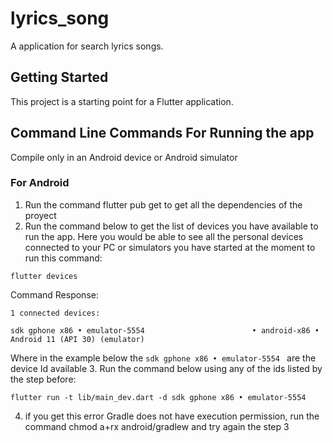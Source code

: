 # lyrics_song

A  application for search lyrics songs.

## Getting Started

This project is a starting point for a Flutter application.



## Command Line Commands For Running the app

Compile only in an Android device or Android simulator
### For Android
1. Run the command flutter pub get to get all the dependencies of the proyect
2. Run the command below to get the list of devices you have available to run the app. Here you would be able to see all the personal devices connected to your PC or simulators you have started at the moment to run this command:
```
flutter devices
```
Command Response:
```
1 connected devices:

sdk gphone x86 • emulator-5554                        • android-x86 • Android 11 (API 30) (emulator)
```
Where in the example below the ```sdk gphone x86 • emulator-5554 ```  are the device Id available
3. Run the command below using any of the ids listed by the step before:
```
flutter run -t lib/main_dev.dart -d sdk gphone x86 • emulator-5554
```
4. if you get this error Gradle does not have execution permission, run the command chmod a+rx android/gradlew and try again the step 3
